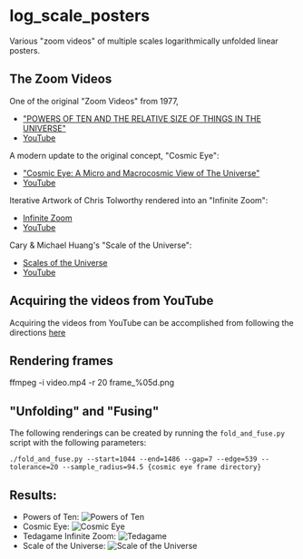 # log_scale_posters
Various "zoom videos" of multiple scales logarithmically unfolded linear posters.


## The Zoom Videos
One of the original "Zoom Videos" from 1977,

* ["POWERS OF TEN AND THE RELATIVE SIZE OF THINGS IN THE UNIVERSE"](https://www.eamesoffice.com/the-work/powers-of-ten/)
* [YouTube](https://www.youtube.com/watch?v=0fKBhvDjuy0)

A modern update to the original concept, "Cosmic Eye":

* ["Cosmic Eye: A Micro and Macrocosmic View of The Universe"](https://www.rickhanson.net/cosmic-eye-micro-macrocosmic-view-universe/)
* [YouTube](https://www.youtube.com/watch?v=Kpr-bnJ_K78)

Iterative Artwork of Chris Tolworthy rendered into an "Infinite Zoom":

* [Infinite Zoom](http://www.tedagame.com/zoomvideo/)
* [YouTube](https://www.youtube.com/watch?v=0vnA_KIojLg)

Cary & Michael Huang's "Scale of the Universe":

* [Scales of the Universe](https://htwins.net/scale2/)
* [YouTube](https://www.youtube.com/watch?v=6XHa6EDCBzo)

## Acquiring the videos from YouTube
Acquiring the videos from YouTube can be accomplished from following the directions [here](https://www.lifewire.com/convert-youtube-videos-to-mp4-with-vlc-media-player-2438324)

## Rendering frames

ffmpeg -i video.mp4 -r 20 frame_%05d.png

## "Unfolding" and "Fusing"

The following renderings can be created by running the `fold_and_fuse.py` script with the following parameters:

`./fold_and_fuse.py --start=1044 --end=1486 --gap=7 --edge=539 --tolerance=20 --sample_radius=94.5 {cosmic eye frame directory}`

## Results:
* Powers of Ten:
![Powers of Ten](./result_imgs/PowersOfTen.png)
* Cosmic Eye:
![Cosmic Eye](./result_imgs/CosmicEye.png)
* Tedagame Infinite Zoom:
![Tedagame](./result_imgs/TedAGame.Infinite.Zoom.png)
* Scale of the Universe:
![Scale of the Universe](./result_imgs/ScaleOfTheUniverse.png)
